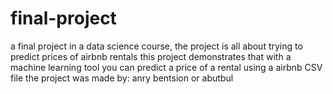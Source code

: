 # final-project
a final project in a data science course, the project is all about trying to predict prices of airbnb rentals
this project demonstrates that with a machine learning tool you can predict a price of a rental using a airbnb CSV file
the project was made by:
anry bentsion
or abutbul
